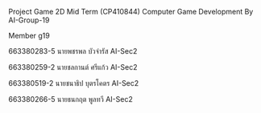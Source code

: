 Project Game 2D Mid Term (CP410844) Computer Game Development By AI-Group-19

Member g19

663380283-5	นายพชรพล บัวจำรัส AI-Sec2

663380259-2	นายชลกานต์ ศรีแก้ว AI-Sec2

663380519-2	นายชนาธิป บุตรโคตร AI-Sec2

663380266-5	นายธนกฤต พูลทวี AI-Sec2
